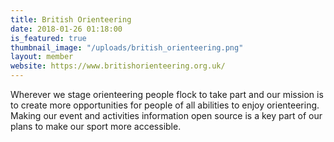 ```yaml
---
title: British Orienteering
date: 2018-01-26 01:18:00 
is_featured: true
thumbnail_image: "/uploads/british_orienteering.png"
layout: member
website: https://www.britishorienteering.org.uk/
---
```


Wherever we stage orienteering people flock to take part and our mission is to create more opportunities for people of all abilities to enjoy orienteering. Making our event and activities information open source is a key part of our plans to make our sport more accessible.